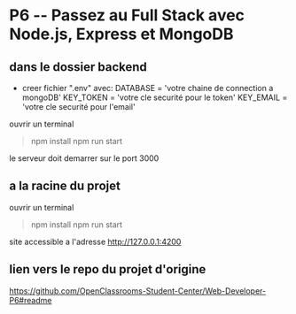 # P6 -- Passez au Full Stack avec Node.js, Express et MongoDB

## dans le dossier backend

* creer fichier ".env" avec:
DATABASE = 'votre chaine de connection a mongoDB'
KEY_TOKEN = 'votre cle securité pour le token'
KEY_EMAIL = 'votre cle securité pour l'email'

ouvrir un terminal 
>npm install
>npm run start

le serveur doit demarrer sur le port 3000

## a la racine du projet

ouvrir un terminal 
>npm install
>npm run start

site accessible a l'adresse http://127.0.0.1:4200

## lien vers le repo du projet d'origine

  https://github.com/OpenClassrooms-Student-Center/Web-Developer-P6#readme